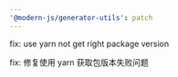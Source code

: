 ```yaml
---
'@modern-js/generator-utils': patch
---
```


fix: use yarn not get right package version

fix: 修复使用 yarn 获取包版本失败问题

